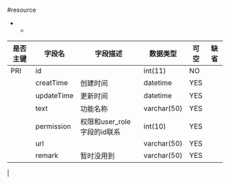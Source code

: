 #resource
* -
 
|是否主键	|字段名	|字段描述	|数据类型	|可空	|缺省	|
| --------|-----|-----|-----|-----|-----|
|PRI|id||int(11)|NO||
||creatTime|创建时间|datetime|YES||
||updateTime|更新时间|datetime|YES||
||text|功能名称|varchar(50)|YES||
||permission|权限和user_role字段的id联系|int(10)|YES||
||url||varchar(50)|YES||
||remark|暂时没用到|varchar(50)|YES||
|
